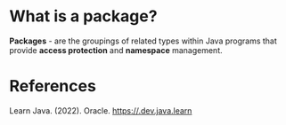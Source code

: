 
 # What is a package? 
  
 **Packages** - are the groupings of related types within Java programs that provide **access protection** and **namespace** management.      

  
  
 # References 
 Learn Java. (2022). Oracle. <https://.dev.java.learn>

